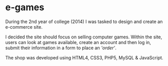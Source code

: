 # e-games

During the 2nd year of college (2014) I was tasked to design and create an e-commerce site.

I decided the site should focus on selling computer games. Within the site, users can look at games available, create an account and then log in, submit their information in a form to place an _'order'_.

The shop was developed using HTML4, CSS3, PHP5, MySQL & JavaScript.
